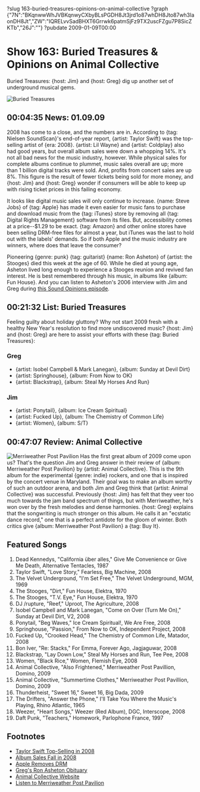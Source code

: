 ?slug 163-buried-treasures-opinions-on-animal-collective
?graph {"7N":"BKqnwwWhJVBKqnwyCXbyBLsPGDH8Jt3jrd1o87whDH8Jto87wh3IaonDH8Jt","ZW":"IQRELvvSadBHXT6Grrwk6patmSjFz9TX2uscFZgu7P8SicZKTb","26J":""}
?pubdate 2009-01-09T00:00

# Show 163: Buried Treasures & Opinions on Animal Collective
Buried Treasures: {host: Jim} and {host: Greg} dig up another set of underground musical gems.

![Buried Treasures](//static.soundopinions.org/images/buriedtreasures/mapcoins.jpg)

## 00:04:35 News: 01.09.09
2008 has come to a close, and the numbers are in. According to {tag: Nielsen SoundScan}'s end-of-year report, {artist: Taylor Swift} was the top-selling artist of {era: 2008}. {artist: Lil Wayne} and {artist: Coldplay} also had good years, but overall album sales were down a whopping 14%. It's not all bad news for the music industry, however. While physical sales for complete albums continue to plummet, music sales overall are up; more than 1 billion digital tracks were sold. And, profits from concert sales are up 8%. This figure is the result of fewer tickets being sold for more money, and {host: Jim} and {host: Greg} wonder if consumers will be able to keep up with rising ticket prices in this failing economy.

It looks like digital music sales will only continue to increase. {name: Steve Jobs} of {tag: Apple} has made it even easier for music fans to purchase and download music from the {tag: iTunes} store by removing all {tag: Digital Rights Management} software from its files. But, accessibility comes at a price--$1.29 to be exact. {tag: Amazon} and other online stores have been selling DRM-free files for almost a year, but iTunes was the last to hold out with the labels' demands. So if both Apple and the music industry are winners, where does that leave the consumer?

Pioneering {genre: punk} {tag: guitarist} {name: Ron Asheton} of {artist: the Stooges} died this week at the age of 60. While he died at young age, Asheton lived long enough to experience a Stooges reunion and revived fan interest. He is best remembered through his music, in albums like {album: Fun House}. And you can listen to Asheton's 2006 interview with Jim and Greg during [this Sound Opinions episode](/show/66). 

## 00:21:32 List: Buried Treasures
Feeling guilty about holiday gluttony? Why not start 2009 fresh with a healthy New Year's resolution to find more undiscovered music? {host: Jim} and {host: Greg} are here to assist your efforts with these {tag: Buried Treasures}:

### Greg 
- {artist: Isobel Campbell & Mark Lanegan}, {album: Sunday at Devil Dirt}
- {artist: Springhouse}, {album: From Now to OK}
- {artist: Blackstrap}, {album: Steal My Horses And Run}

### Jim 
- {artist: Ponytail}, {album: Ice Cream Spiritual}
- {artist: Fucked Up}, {album: The Chemistry of Common Life}
- {artist: Women}, {album: S/T}

## 00:47:07 Review: Animal Collective
![Merriweather Post Pavilion](//static.soundopinions.org/assets/163/26J0.jpg "5664621/301756963")
Has the first great album of 2009 come upon us? That's the question Jim and Greg answer in their review of {album: Merriweather Post Pavilion} by {artist: Animal Collective}. This is the 9th album for the experimental {genre: indie} rockers, and one that is inspired by the concert venue in Maryland. Their goal was to make an album worthy of such an outdoor arena, and both Jim and Greg think that {artist: Animal Collective} was successful. Previously {host: Jim} has felt that they veer too much towards the jam band spectrum of things, but with Merriweather, he's won over by the fresh melodies and dense harmonies. {host: Greg} explains that the songwriting is much stronger on this album. He calls it an "ecstatic dance record," one that is a perfect antidote for the gloom of winter. Both critics give {album: Merriweather Post Pavilion} a {tag: Buy It}.

## Featured Songs
1. Dead Kennedys, "California über alles," Give Me Convenience or Give Me Death, Alternative Tentacles, 1987
2. Taylor Swift, "Love Story," Fearless, Big Machine, 2008
3. The Velvet Underground, "I'm Set Free," The Velvet Underground, MGM, 1969
4. The Stooges, "Dirt," Fun House, Elektra, 1970
5. The Stooges, "T.V. Eye," Fun House, Elektra, 1970
6. DJ /rupture, "Reef," Uproot, The Agriculture, 2008
7. Isobel Campbell and Mark Lanegan, "Come on Over (Turn Me On)," Sunday at Devil Dirt, V2, 2008
8. Ponytail, "Beg Waves," Ice Cream Spiritual!, We Are Free, 2008
9. Springhouse, "Passion," From Now to OK, Independent Project, 2008
10. Fucked Up, "Crooked Head," The Chemistry of Common Life, Matador, 2008
11. Bon Iver, "Re: Stacks," For Emma, Forever Ago, Jagjaguwar, 2008
12. Blackstrap, "Lay Down Low," Steal My Horses and Run, Tee Pee, 2008
13. Women, "Black Rice," Women, Flemish Eye, 2008
14. Animal Collective, "Also Frightened," Merriweather Post Pavillion, Domino, 2009
15. Animal Collective, "Summertime Clothes," Merriweather Post Pavillion, Domino, 2009
16. Thunderheist, "Sweet 16," Sweet 16, Big Dada, 2009
17. The Drifters, "Answer the Phone," I'll Take You Where the Music's Playing, Rhino Atlantic, 1965
18. Weezer, "Heart Songs," Weezer (Red Album), DGC, Interscope, 2008
19. Daft Punk, "Teachers," Homework, Parlophone France, 1997

## Footnotes 
- [Taylor Swift Top-Selling in 2008](http://www.cmt.com/news/country-music/1602002/taylor-swift-was-americas-best-selling-album-artist-of-2008.jhtml)
- [Album Sales Fall in 2008](http://www.nytimes.com/2009/01/01/arts/music/01indu.html)
- [Apple Removes DRM](http://www.brighthand.com/default.asp?newsID=14773)
- [Greg's Ron Asheton Obituary](http://www.popmatters.com/article/68854-ron-asheton-the-godfather-of-punk-guitar/)
- [Animal Collective Website](http://myanimalhome.net/)
- [Listen to Merriweather Post Pavilion](http://www.last.fm/music/Animal+Collective/Merriweather+Post+Pavilion)
